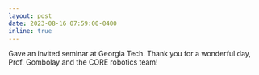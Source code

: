 ```yaml
---
layout: post
date: 2023-08-16 07:59:00-0400
inline: true
---
```


Gave an invited seminar at Georgia Tech. Thank you for a wonderful day, Prof. Gombolay and the CORE robotics team!